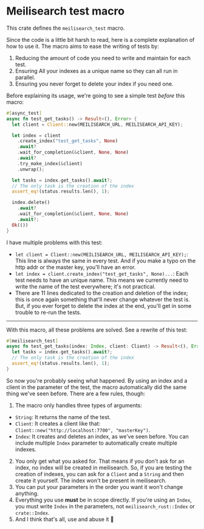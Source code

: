 # Meilisearch test macro

This crate defines the `meilisearch_test` macro.

Since the code is a little bit harsh to read, here is a complete explanation of how to use it.
The macro aims to ease the writing of tests by:

1. Reducing the amount of code you need to write and maintain for each test.
2. Ensuring All your indexes as a unique name so they can all run in parallel.
3. Ensuring you never forget to delete your index if you need one.

Before explaining its usage, we're going to see a simple test _before_ this macro:

```rust
#[async_test]
async fn test_get_tasks() -> Result<(), Error> {
  let client = Client::new(MEILISEARCH_URL, MEILISEARCH_API_KEY);

  let index = client
    .create_index("test_get_tasks", None)
    .await?
    .wait_for_completion(&client, None, None)
    .await?
    .try_make_index(&client)
    .unwrap();

  let tasks = index.get_tasks().await?;
  // The only task is the creation of the index
  assert_eq!(status.results.len(), 1);

  index.delete()
    .await?
    .wait_for_completion(&client, None, None)
    .await?;
  Ok(())
}
```

I have multiple problems with this test:

- `let client = Client::new(MEILISEARCH_URL, MEILISEARCH_API_KEY);`: This line is always the same in every test.
  And if you make a typo on the http addr or the master key, you'll have an error.
- `let index = client.create_index("test_get_tasks", None)...`: Each test needs to have an unique name.
  This means we currently need to write the name of the test everywhere; it's not practical.
- There are 11 lines dedicated to the creation and deletion of the index; this is once again something that'll never change
  whatever the test is. But, if you ever forget to delete the index at the end, you'll get in some trouble to re-run
  the tests.

---

With this macro, all these problems are solved. See a rewrite of this test:

```rust
#[meilisearch_test]
async fn test_get_tasks(index: Index, client: Client) -> Result<(), Error> {
  let tasks = index.get_tasks().await?;
  // The only task is the creation of the index
  assert_eq!(status.results.len(), 1);
}
```

So now you're probably seeing what happened. By using an index and a client in the parameter of
the test, the macro automatically did the same thing we've seen before.
There are a few rules, though:

1. The macro only handles three types of arguments:

- `String`: It returns the name of the test.
- `Client`: It creates a client like that: `Client::new("http://localhost:7700", "masterKey")`.
- `Index`: It creates and deletes an index, as we've seen before.
  You can include multiple `Index` parameter to automatically create multiple indexes.

2. You only get what you asked for. That means if you don't ask for an index, no index will be created in meilisearch.
   So, if you are testing the creation of indexes, you can ask for a `Client` and a `String` and then create it yourself.
   The index won't be present in meilisearch.
3. You can put your parameters in the order you want it won't change anything.
4. Everything you use **must** be in scope directly. If you're using an `Index`, you must write `Index` in the parameters,
   not `meilisearch_rust::Index` or `crate::Index`.
5. And I think that's all, use and abuse it 🎉
